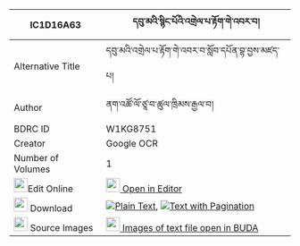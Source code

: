 |IC1D16A63|དབུ་མའི་སྙིང་པོའི་འགྲེལ་པ་རྟོག་གེ་འབར་བ། 
| --- | --- 
|Alternative Title |དབུ་མའི་འགྲེལ་པ་རྟོག་གེ་འབར་བ་སློབ་དཔོན་བྷ་བྱས་མཛད་པ།
|Author| ནག་འཚོ་ལོ་ཙཱ་བ་ཚུལ་ཁྲིམས་རྒྱལ་བ།
|BDRC ID | W1KG8751
|Creator | Google OCR
|Number of Volumes| 1
|<img width="25" src="https://img.icons8.com/color/25/000000/edit-property.png">Edit Online| [<img width="25" src="https://avatars.githubusercontent.com/u/45091458?s=200&v=4"> Open in Editor](http://editor.openpecha.org/IC1D16A63)
|<img width="25" src="https://img.icons8.com/fluent/48/000000/download-2.png"/>  Download | [![](https://img.icons8.com/color/20/000000/txt.png)Plain Text](https://github.com/Openpecha/IC1D16A63/releases/download/v1/uma_i_nyingpo_i_drelpa_tokge_b_plain_IC1D16A63.zip), [![](https://img.icons8.com/color/20/000000/txt.png)Text with Pagination](https://github.com/Openpecha/IC1D16A63/releases/download/v1/uma_i_nyingpo_i_drelpa_tokge_b_pages_IC1D16A63.zip)
|<img width="25" src="https://img.icons8.com/plasticine/100/000000/pictures-folder.png"/>  Source Images | [<img width="25" src="https://library.bdrc.io/icons/BUDA-small.svg"> Images of text file open in BUDA](https://library.bdrc.io/show/bdr:W1KG8751)